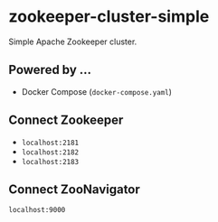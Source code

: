 zookeeper-cluster-simple
========================

Simple Apache Zookeeper cluster.

Powered by ...
--------------
- Docker Compose (`docker-compose.yaml`)

Connect Zookeeper
-----------------
- `localhost:2181`
- `localhost:2182`
- `localhost:2183`

Connect ZooNavigator
--------------------
```
localhost:9000
```